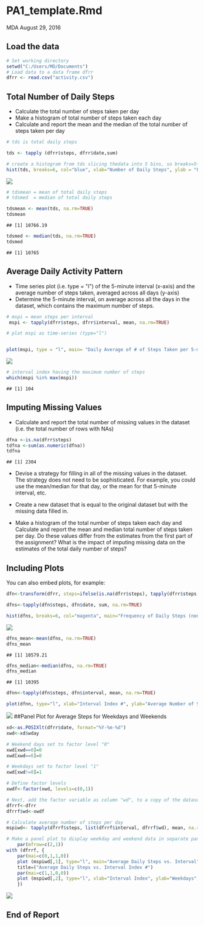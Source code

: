 PA1\_template.Rmd
================
MDA
August 29, 2016

Load the data
-------------

``` r
# Set working directory
setwd("C:/Users/MD/Documents")
# Load data to a data frame dfrr
dfrr <- read.csv("activity.csv")
```

Total Number of Daily Steps
---------------------------

-   Calculate the total number of steps taken per day
-   Make a histogram of total number of steps taken each day
-   Calculate and report the mean and the median of the total number of steps taken per day

``` r
# tds is total daily steps

tds <- tapply (dfrr$steps, dfrr$date,sum)

# create a histogram from tds slicing thedata into 5 bins, so breaks=5+1=6.
hist(tds, breaks=6, col="blue", xlab="Number of Daily Steps", ylab = "Frequency", main ="Frequency of Daily Steps")
```

![](PA1_template_files/figure-markdown_github/totaldailysteps,%20histogram,%20mean,%20median-1.png)<!-- -->

``` r
# tdsmean = mean of total daily steps
# tdsmed  = median of total daily steps

tdsmean <- mean(tds, na.rm=TRUE)
tdsmean
```

    ## [1] 10766.19

``` r
tdsmed <- median(tds, na.rm=TRUE)
tdsmed
```

    ## [1] 10765

Average Daily Activity Pattern
------------------------------

-   Time series plot (i.e. type = "l") of the 5-minute interval (x-axis) and the average number of steps taken, averaged across all days (y-axis)
-   Determine the 5-minute interval, on average across all the days in the dataset, which contains the maximum number of steps.

``` r
# mspi = mean steps per interval
 mspi <- tapply(dfrr$steps, dfrr$interval, mean, na.rm=TRUE)

# plot mspi as time-series (type="l")


plot(mspi, type = "l", main= "Daily Average of # of Steps Taken per 5-minute Interval", xlab = "Interval Index #", ylab ="Average # of Steps", col="red")
```

![](PA1_template_files/figure-markdown_github/time%20series%20plot%20and%20the%205-minute%20interval-1.png)<!-- -->

``` r
# interval index having the maximum number of steps
which(mspi %in% max(mspi))
```

    ## [1] 104

Imputing Missing Values
-----------------------

-   Calculate and report the total number of missing values in the dataset (i.e. the total number of rows with NAs)

``` r
dfna <-is.na(dfrr$steps)
tdfna <-sum(as.numeric(dfna))
tdfna
```

    ## [1] 2304

-   Devise a strategy for filling in all of the missing values in the dataset. The strategy does not need to be sophisticated. For example, you could use the mean/median for that day, or the mean for that 5-minute interval, etc.

-   Create a new dataset that is equal to the original dataset but with the missing data filled in.

-   Make a histogram of the total number of steps taken each day and Calculate and report the mean and median total number of steps taken per day. Do these values differ from the estimates from the first part of the assignment? What is the impact of imputing missing data on the estimates of the total daily number of steps?

Including Plots
---------------

You can also embed plots, for example:

``` r
dfn<-transform(dfrr, steps=ifelse(is.na(dfrr$steps), tapply(dfrr$steps, dfrr$date, mean, na.rm=TRUE), dfrr$steps))

dfns<-tapply(dfn$steps, dfn$date, sum, na.rm=TRUE)

hist(dfns, breaks=6, col="magenta", main="Frequency of Daily Steps (non-missing values filled with daily mean)", xlab="Number of Daily Steps", ylab="Frequency")
```

![](PA1_template_files/figure-markdown_github/Replace%20missing%20values-1.png)<!-- -->

``` r
dfns_mean<-mean(dfns, na.rm=TRUE)
dfns_mean
```

    ## [1] 10579.21

``` r
dfns_median<-median(dfns, na.rm=TRUE)
dfns_median
```

    ## [1] 10395

``` r
dfnn<-tapply(dfn$steps, dfn$interval, mean, na.rm=TRUE)

plot(dfnn, type="l", xlab="Interval Index #", ylab="Average Number of Steps", main="Daily Steps (non-missing values filled with daily mean)", col="magenta")
```

![](PA1_template_files/figure-markdown_github/Time%20series%20plot%20of%20steps%20with%20missing%20values%20replaced%20with%20daily%20mean-1.png)<!-- --> \#\#Panel Plot for Average Steps for Weekdays and Weekends

``` r
xd<-as.POSIXlt(dfrr$date, format="%Y-%m-%d")
xwd<-xd$wday

# Weekend days set to factor level "0"
xwd[xwd==0]=0
xwd[xwd==6]=0

# Weekdays set to factor level "1"
xwd[xwd!=0]=1

# Define factor levels
xwdf<-factor(xwd, levels=c(0,1))

# Next, add the factor variable as column "wd", to a copy of the dataset(dfrrf).
dfrrf<-dfrr
dfrrf$wd<-xwdf

# Calculate average number of steps per day
mspiwd<- tapply(dfrrf$steps, list(dfrrf$interval, dfrrf$wd), mean, na.rm=TRUE)

# Make a panel plot to display weekday and weekend data in separate panels.
    par(mfrow=c(2,1))
with (dfrrf, {
    par(mai=c(0,1,1,0))
    plot (mspiwd[,1], type="l", main="Average Daily Steps vs. Interval", xaxt="n", ylab="Weekends", col="red")
    title=("Average Daily Steps vs. Interval Index #")
    par(mai=c(1,1,0,0))
    plot (mspiwd[,2], type="l", xlab="Interval Index", ylab="Weekdays", col="blue")
    })
```

![](PA1_template_files/figure-markdown_github/Panel%20plot-1.png)<!-- -->

End of Report
-------------
